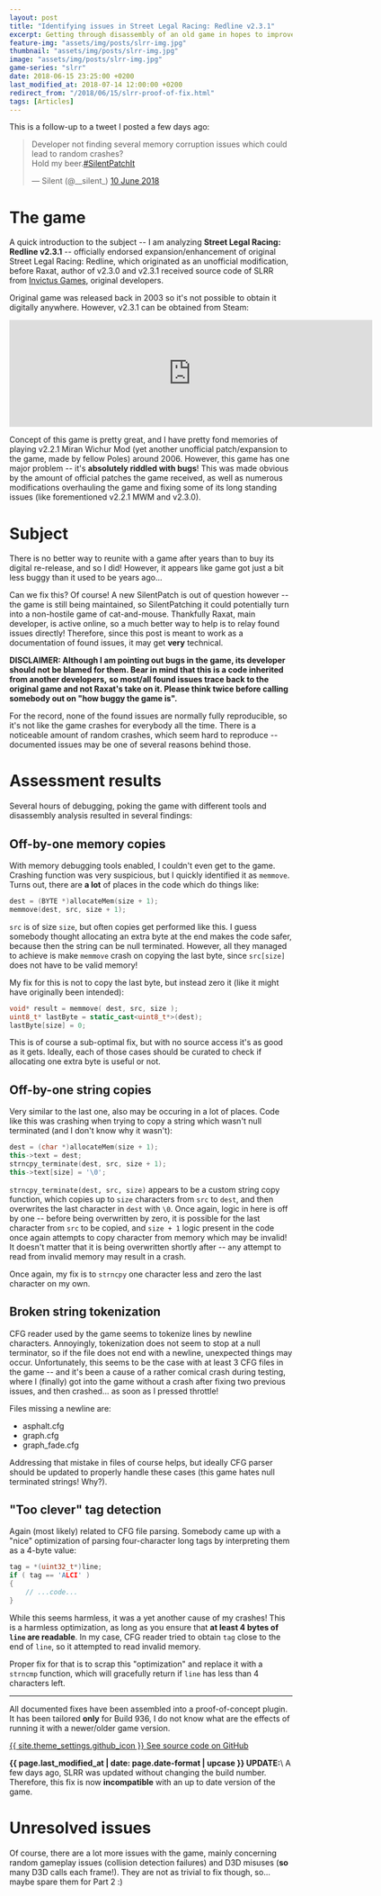 ```yaml
---
layout: post
title: "Identifying issues in Street Legal Racing: Redline v2.3.1"
excerpt: Getting through disassembly of an old game in hopes to improve it.
feature-img: "assets/img/posts/slrr-img.jpg"
thumbnail: "assets/img/posts/slrr-img.jpg"
image: "assets/img/posts/slrr-img.jpg"
game-series: "slrr"
date: 2018-06-15 23:25:00 +0200
last_modified_at: 2018-07-14 12:00:00 +0200
redirect_from: "/2018/06/15/slrr-proof-of-fix.html"
tags: [Articles]
---
```


This is a follow-up to a tweet I posted a few days ago:

<blockquote class="twitter-tweet" data-align="center"><p lang="en" dir="ltr">Developer not finding several memory corruption issues which could lead to random crashes?<br>Hold my beer.<a href="https://twitter.com/hashtag/SilentPatchIt?src=hash&amp;ref_src=twsrc%5Etfw">#SilentPatchIt</a></p>&mdash; Silent (@__silent_) <a href="https://twitter.com/__silent_/status/1005960668950990848?ref_src=twsrc%5Etfw">10 June 2018</a></blockquote>
<script async src="https://platform.twitter.com/widgets.js" charset="utf-8"></script>

# The game
A quick introduction to the subject -- I am analyzing **Street Legal Racing: Redline v2.3.1** -- officially endorsed expansion/enhancement of original Street Legal Racing: Redline,
which originated as an unofficial modification, before Raxat, author of v2.3.0 and v2.3.1 received source code of SLRR from [Invictus Games](https://en.wikipedia.org/wiki/Invictus_Games_(company)),
original developers.

Original game was released back in 2003 so it's not possible to obtain it digitally anywhere. However, v2.3.1 can be obtained from Steam:

<div class="center-blocks">
<iframe src="https://store.steampowered.com/widget/497180/" frameborder="0" width="646" height="190"></iframe>
</div>

Concept of this game is pretty great, and I have pretty fond memories of playing v2.2.1 Miran Wichur Mod (yet another unofficial patch/expansion to the game, made by fellow Poles) around 2006.
However, this game has one major problem -- it's **absolutely riddled with bugs**!
This was made obvious by the amount of official patches the game received, as well as numerous modifications overhauling the game and fixing some of its long standing issues
(like forementioned v2.2.1 MWM and v2.3.0).

# Subject
There is no better way to reunite with a game after years than to buy its digital re-release, and so I did!
However, it appears like game got just a bit less buggy than it used to be years ago...

Can we fix this?
Of course! A new SilentPatch is out of question however -- the game is still being maintained, so SilentPatching it could potentially turn into a non-hostile game of cat-and-mouse.
Thankfully Raxat, main developer, is active online, so a much better way to help is to relay found issues directly! Therefore, since this post is meant to work as a documentation
of found issues, it may get **very** technical.

**DISCLAIMER: Although I am pointing out bugs in the game, its developer should not be blamed for them. Bear in mind that this is a code inherited from another developers,**
**so most/all found issues trace back to the original game and not Raxat's take on it. Please think twice before calling somebody out on "how buggy the game is".**

For the record, none of the found issues are normally fully reproducible, so it's not like the game crashes for everybody all the time.
There is a noticeable amount of random crashes, which seem hard to reproduce -- documented issues may be one of several reasons behind those.

# Assessment results
Several hours of debugging, poking the game with different tools and disassembly analysis resulted in several findings:

## Off-by-one memory copies
With memory debugging tools enabled, I couldn't even get to the game. Crashing function was very suspicious, but I quickly identified it as `memmove`.
Turns out, there are **a lot** of places in the code which do things like:
```cpp
dest = (BYTE *)allocateMem(size + 1);
memmove(dest, src, size + 1);
```

`src` is of size `size`, but often copies get performed like this. I guess somebody thought allocating an extra byte at the end makes the code safer, because then
the string can be null terminated. However, all they managed to achieve is make `memmove` crash on copying the last byte, since `src[size]` does not have to be valid memory!

My fix for this is not to copy the last byte, but instead zero it (like it might have originally been intended):
```cpp
void* result = memmove( dest, src, size );
uint8_t* lastByte = static_cast<uint8_t*>(dest);
lastByte[size] = 0;
```

This is of course a sub-optimal fix, but with no source access it's as good as it gets.
Ideally, each of those cases should be curated to check if allocating one extra byte is useful or not.

## Off-by-one string copies
Very similar to the last one, also may be occuring in a lot of places. Code like this was crashing when trying to copy a string which wasn't null terminated
(and I don't know why it wasn't):
```cpp
dest = (char *)allocateMem(size + 1);
this->text = dest;
strncpy_terminate(dest, src, size + 1);
this->text[size] = '\0';
```

`strncpy_terminate(dest, src, size)` appears to be a custom string copy function, which copies up to `size` characters from `src` to `dest`, and then overwrites the last character in `dest` with `\0`.
Once again, logic in here is off by one -- before being overwritten by zero, it is possible for the last character from `src` to be copied, and `size + 1` logic present in the code once again
attempts to copy character from memory which may be invalid! It doesn't matter that it is being overwritten shortly after -- any attempt to read from invalid memory may result in a crash.

Once again, my fix is to `strncpy` one character less and zero the last character on my own.

## Broken string tokenization
CFG reader used by the game seems to tokenize lines by newline characters. Annoyingly, tokenization does not seem to stop at a null terminator, so if the file does not end with a newline,
unexpected things may occur. Unfortunately, this seems to be the case with at least 3 CFG files in the game -- and it's been a cause of a rather comical crash during testing,
where I (finally) got into the game without a crash after fixing two previous issues, and then crashed... as soon as I pressed throttle!

Files missing a newline are:
- asphalt.cfg
- graph.cfg
- graph_fade.cfg

Addressing that mistake in files of course helps, but ideally CFG parser should be updated to properly handle these cases (this game hates null terminated strings! Why?).

## "Too clever" tag detection
Again (most likely) related to CFG file parsing. Somebody came up with a "nice" optimization of parsing four-character long tags by interpreting them as a 4-byte value:

```cpp
tag = *(uint32_t*)line;
if ( tag == 'ALCI' )
{
    // ...code...
}
```

While this seems harmless, it was a yet another cause of my crashes! This is a harmless optimization, as long as you ensure that **at least 4 bytes of `line` are readable**.
In my case, CFG reader tried to obtain `tag` close to the end of `line`, so it attempted to read invalid memory.

Proper fix for that is to scrap this "optimization" and replace it with a `strncmp` function, which will gracefully return if `line` has less than 4 characters left.

***

All documented fixes have been assembled into a proof-of-concept plugin.
It has been tailored **only** for Build 936, I do not know what are the effects of running it with a newer/older game version.

<a href="https://github.com/CookiePLMonster/SLRR-Proofix" class="button github" target="_blank">{{ site.theme_settings.github_icon }} See source code on GitHub</a>

**{{ page.last_modified_at | date: page.date-format | upcase }} UPDATE:**\\
A few days ago, SLRR was updated without changing the build number. Therefore, this fix is now **incompatible** with an up to date version of the game.

# Unresolved issues
Of course, there are a lot more issues with the game, mainly concerning random gameplay issues (collision detection failures) and D3D misuses (**so** many D3D calls each frame!).
They are not as trivial to fix though, so... maybe spare them for Part 2 :)
